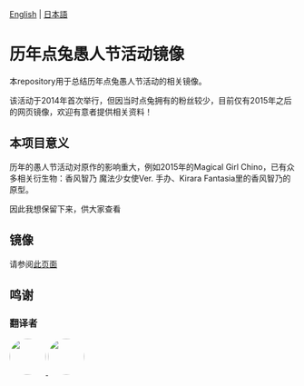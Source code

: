 [English](https://github.com/gochiusa-fans/af-activity/blob/main/README-EN.md) | [日本語](https://github.com/gochiusa-fans/af-activity/blob/main/README-JA.md)

# 历年点兔愚人节活动镜像

本repository用于总结历年点兔愚人节活动的相关镜像。

该活动于2014年首次举行，但因当时点兔拥有的粉丝较少，目前仅有2015年之后的网页镜像，欢迎有意者提供相关资料！

## 本项目意义

历年的愚人节活动对原作的影响重大，例如2015年的Magical Girl Chino，已有众多相关衍生物：香风智乃 魔法少女使Ver. 手办、Kirara Fantasia里的香风智乃的原型。

因此我想保留下来，供大家查看

## 镜像

请参阅[此页面](https://github.com/gochiusa-fans/af-activity/blob/main/image/README.md)

## 鸣谢

### 翻译者

<p>
    <a href="https://space.bilibili.com/16458408">
        <img src="https://i0.hdslb.com/bfs/face/d38e966b0a38a49f9abe34c145dd0edaeacd6dbe.jpg" referrerpolicy="no-referrer" style="width: 64px; height: 64px; border-radius: 50%">
    </a>
    <a href="https://github.com/fangbao8">
        <img src="https://avatars.githubusercontent.com/u/106850534" style="width: 64px; height: 64px; border-radius: 50%">
    </a>
</p>
